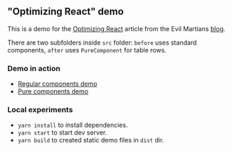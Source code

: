 ## "Optimizing React" demo

This is a demo for the [Optimizing React]() article from the Evil Martians [blog](https://evilmartians.com/chronicles).

There are two subfolders inside `src` folder: `before` uses standard components, `after` uses `PureComponent` for table rows.

### Demo in action

- [Regular components demo](https://iadramelk.github.io/optimizing-react-demo/dist/before.html)
- [Pure components demo](https://iadramelk.github.io/optimizing-react-demo/dist/after.html)

### Local experiments

- `yarn install` to install dependencies.
- `yarn start` to start dev server.
- `yarn build` to created static demo files in `dist` dir.
